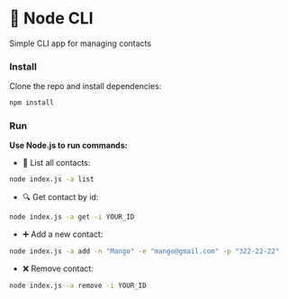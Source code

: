 # 📇 Node CLI
Simple CLI app for managing contacts

### Install

Clone the repo and install dependencies:

```bash
npm install
```

### Run

**Use Node.js to run commands:**
- 📃 List all contacts:

```bash
node index.js -a list
```
- 🔍 Get contact by id:

```bash
node index.js -a get -i YOUR_ID
```
- ➕ Add a new contact:

```bash
node index.js -a add -n "Mango" -e "mango@gmail.com" -p "322-22-22"
```
- ❌ Remove contact:

```bash
node index.js -a remove -i YOUR_ID
```
